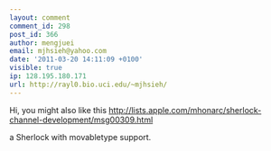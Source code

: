 ```yaml
---
layout: comment
comment_id: 298
post_id: 366
author: mengjuei
email: mjhsieh@yahoo.com
date: '2011-03-20 14:11:09 +0100'
visible: true
ip: 128.195.180.171
url: http://rayl0.bio.uci.edu/~mjhsieh/
---
```

Hi, you might also like this <a href="http://lists.apple.com/mhonarc/sherlock-channel-development/msg00309.html" rel="nofollow">http://lists.apple.com/mhonarc/sherlock-channel-development/msg00309.html</a>

a Sherlock with movabletype support.
